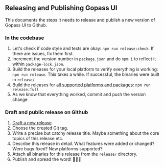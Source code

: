 ## Releasing and Publishing Gopass UI

This documents the steps it needs to release and publish a new version of Gopass UI to Github.

### In the codebase

1. Let's check if code style and tests are okay: `npm run release:check`. If there are issues, fix them first.
2. Increment the version number in `package.json` and do `npm i` to reflect it within `package-lock.json`.
3. Build the releases for your local platform to verify everything is working: `npm run release`. This takes a while. If successful, the binaries were built in `release/`
4. Build the releases for [all supported platforms and packages](./platforms-and-packages.md): `npm run release:full`
5. As we know that everything worked, commit and push the version change

### Draft and public release on Github

1. [Draft a new release](https://github.com/codecentric/gopass-ui/releases/new)
2. Choose the created Git tag.
3. Write a precise but catchy release title. Maybe something about the core topics of this release etc.
4. Describe this release in detail. What features were added or changed? Were bugs fixed? New platforms supported?
5. Attach all binaries for this release from the `release/` directory.
6. Publish and spread the word! 🎉🎉🎉
